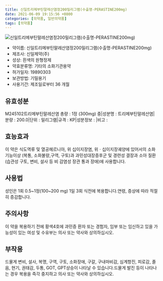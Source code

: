 ```yaml
---
title: 신일트리메부틴말레산염정200밀리그램(수출명-PERASTINE200mg)
date: 2021-06-09 19:15:56 +0800
categories: [의약품, 일반의약품]
tags: [의약품]
---
```

![신일트리메부틴말레산염정200밀리그램(수출명-PERASTINE200mg)](https://nedrug.mfds.go.kr/pbp/cmn/itemImageDownload/151317992996500038)

- 약이름: 신일트리메부틴말레산염정200밀리그램(수출명-PERASTINE200mg)
- 제조사: 신일제약(주)
- 성상: 흰색의 원형정제
- 약효분류명: 기타의 소화기관용약
- 허가일자: 19890303
- 보관방법: 기밀용기
- 사용기간: 제조일로부터 36 개월
## 유효성분
M245102트리메부틴말레산염
총량 : 1정 (300mg) 중|성분명 : 트리메부틴말레산염|분량 : 200.0|단위 : 밀리그램|규격 : KP|성분정보 : |비고 :
## 효능효과
이 약은 식도역류 및 열공헤르니아, 위 십이지장염, 위ㆍ십이지장궤양에 있어서의 소화기능이상 (복통, 소화불량,구역, 구토)과 과민성대장증후군 및 경련성 결장과 소아 질환(습관성 구토, 변비, 설사 등 비 감염성 장관 통과 장애)에 사용합니다.
## 사용법
성인은 1회 0.5~1정(100~200 mg) 1일 3회 식전에 복용합니다.연령, 증상에 따라 적절히 증감합니다.
## 주의사항
이 약을 복용하기 전에 황색4호에 과민증 환자 또는 경험자, 임부 또는 임신하고 있을 가능성이 있는 여성 및 수유부는 의사 또는 약사와 상의하십시오.
## 부작용
드물게 변비, 설사, 복명, 구역, 구토, 소화장애, 구갈, 구내마비감, 심계항진, 피로감, 졸음, 현기, 권태감, 두통, GOT, GPT상승이 나타날 수 있습니다.드물게 발진 등이 나타나는 경우 복용을 즉각 중지하고 의사 또는 약사와 상의하십시오.
